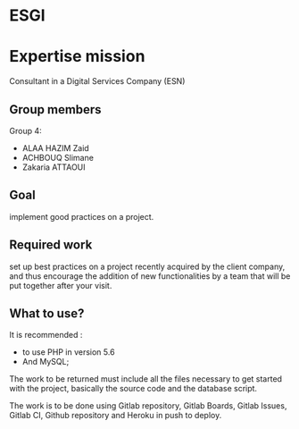 # ESGI

# Expertise mission
Consultant in a Digital Services Company (ESN)

## Group members
Group 4:
- ALAA HAZIM Zaid
- ACHBOUQ Slimane
- Zakaria ATTAOUI

## Goal
implement good practices on a project.

## Required work
set up best practices on a project recently acquired by the client company, and thus encourage the addition of new functionalities by a team that will be put together after your visit.

## What to use?
It is recommended :
- to use PHP in version 5.6
- And MySQL;


The work to be returned must include all the files necessary to get started with the project,
basically the source code and the database script.

The work is to be done using Gitlab repository, Gitlab Boards, Gitlab Issues, Gitlab CI, Github repository and Heroku in push to deploy.
